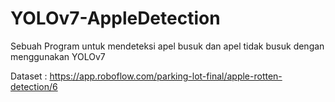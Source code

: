 # YOLOv7-AppleDetection
Sebuah Program untuk mendeteksi apel busuk dan apel tidak busuk dengan menggunakan YOLOv7 

Dataset : https://app.roboflow.com/parking-lot-final/apple-rotten-detection/6
